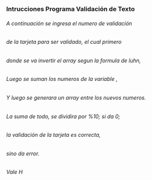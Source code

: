 
### Intrucciones Programa Validación de Texto 
###### A continuación se ingresa el numero de validación 
######  de la  tarjeta para ser validado, el cual primero 
###### donde se va invertir el array segun la formula de luhn,
###### Luego se suman los numeros de la variable , 
###### Y luego se generara un array entre los nuevos numeros. 
###### La suma de todo, se dividira por %10; si da 0;
###### la validación de la tarjeta es correcta,
###### sino da error. 

###### Vale H